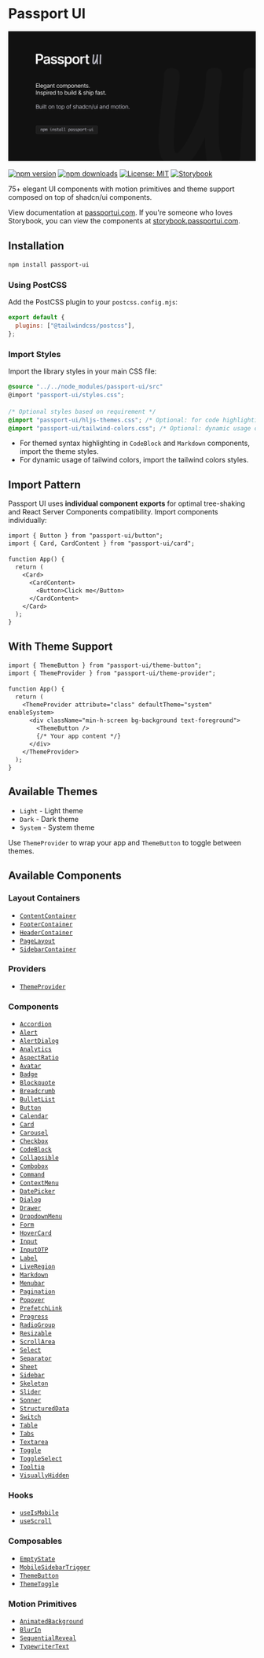 # Passport UI

![Passport UI](./src/images/open_graph@2x.png)

[![npm version](https://badge.fury.io/js/passport-ui.svg)](https://badge.fury.io/js/passport-ui)
[![npm downloads](https://img.shields.io/npm/dm/passport-ui.svg)](https://www.npmjs.com/package/passport-ui)
[![License: MIT](https://img.shields.io/badge/License-MIT-yellow.svg)](https://opensource.org/licenses/MIT)
[![Storybook](https://img.shields.io/badge/Storybook-Docs-ff4785.svg)](https://passportui.com)

75+ elegant UI components with motion primitives and theme support composed on top of shadcn/ui components.

View documentation at [passportui.com](https://passportui.com). If you're someone who loves Storybook, you can view the components at [storybook.passportui.com](https://storybook.passportui.com).

## Installation

```bash
npm install passport-ui
```

### Using PostCSS

Add the PostCSS plugin to your `postcss.config.mjs`:

```js
export default {
  plugins: ["@tailwindcss/postcss"],
};
```

### Import Styles

Import the library styles in your main CSS file:

```css
@source "../../node_modules/passport-ui/src"
@import "passport-ui/styles.css";

/* Optional styles based on requirement */
@import "passport-ui/hljs-themes.css"; /* Optional: for code highlighting */
@import "passport-ui/tailwind-colors.css"; /* Optional: dynamic usage of tailwind colors */
```

- For themed syntax highlighting in `CodeBlock` and `Markdown` components, import the theme styles.
- For dynamic usage of tailwind colors, import the tailwind colors styles.

## Import Pattern

Passport UI uses **individual component exports** for optimal tree-shaking and React Server Components compatibility. Import components individually:

```tsx
import { Button } from "passport-ui/button";
import { Card, CardContent } from "passport-ui/card";

function App() {
  return (
    <Card>
      <CardContent>
        <Button>Click me</Button>
      </CardContent>
    </Card>
  );
}
```

## With Theme Support

```tsx
import { ThemeButton } from "passport-ui/theme-button";
import { ThemeProvider } from "passport-ui/theme-provider";

function App() {
  return (
    <ThemeProvider attribute="class" defaultTheme="system" enableSystem>
      <div className="min-h-screen bg-background text-foreground">
        <ThemeButton />
        {/* Your app content */}
      </div>
    </ThemeProvider>
  );
}
```

## Available Themes

- `Light` - Light theme
- `Dark` - Dark theme
- `System` - System theme

Use `ThemeProvider` to wrap your app and `ThemeButton` to toggle between themes.

## Available Components

### Layout Containers

- [`ContentContainer`](https://passportui.com/layouts/content-container/)
- [`FooterContainer`](https://passportui.com/layouts/footer-container/)
- [`HeaderContainer`](https://passportui.com/layouts/header-container/)
- [`PageLayout`](https://passportui.com/layouts/page-layout/)
- [`SidebarContainer`](https://passportui.com/layouts/sidebar-container/)

### Providers

- [`ThemeProvider`](https://passportui.com/providers/theme-provider/)

### Components

- [`Accordion`](https://passportui.com/components/accordion/)
- [`Alert`](https://passportui.com/components/alert/)
- [`AlertDialog`](https://passportui.com/components/alert-dialog/)
- [`Analytics`](https://passportui.com/components/analytics/)
- [`AspectRatio`](https://passportui.com/components/aspect-ratio/)
- [`Avatar`](https://passportui.com/components/avatar/)
- [`Badge`](https://passportui.com/components/badge/)
- [`Blockquote`](https://passportui.com/components/blockquote/)
- [`Breadcrumb`](https://passportui.com/components/breadcrumb/)
- [`BulletList`](https://passportui.com/components/bullet-list/)
- [`Button`](https://passportui.com/components/button/)
- [`Calendar`](https://passportui.com/components/calendar/)
- [`Card`](https://passportui.com/components/card/)
- [`Carousel`](https://passportui.com/components/carousel/)
- [`Checkbox`](https://passportui.com/components/checkbox/)
- [`CodeBlock`](https://passportui.com/components/code-block/)
- [`Collapsible`](https://passportui.com/components/collapsible/)
- [`Combobox`](https://passportui.com/components/combobox/)
- [`Command`](https://passportui.com/components/command/)
- [`ContextMenu`](https://passportui.com/components/context-menu/)
- [`DatePicker`](https://passportui.com/components/date-picker/)
- [`Dialog`](https://passportui.com/components/dialog/)
- [`Drawer`](https://passportui.com/components/drawer/)
- [`DropdownMenu`](https://passportui.com/components/dropdown-menu/)
- [`Form`](https://passportui.com/components/form/)
- [`HoverCard`](https://passportui.com/components/hover-card/)
- [`Input`](https://passportui.com/components/input/)
- [`InputOTP`](https://passportui.com/components/input-otp/)
- [`Label`](https://passportui.com/components/label/)
- [`LiveRegion`](https://passportui.com/components/live-region/)
- [`Markdown`](https://passportui.com/components/markdown/)
- [`Menubar`](https://passportui.com/components/menubar/)
- [`Pagination`](https://passportui.com/components/pagination/)
- [`Popover`](https://passportui.com/components/popover/)
- [`PrefetchLink`](https://passportui.com/components/prefetch-link/)
- [`Progress`](https://passportui.com/components/progress/)
- [`RadioGroup`](https://passportui.com/components/radio-group/)
- [`Resizable`](https://passportui.com/components/resizable/)
- [`ScrollArea`](https://passportui.com/components/scroll-area/)
- [`Select`](https://passportui.com/components/select/)
- [`Separator`](https://passportui.com/components/separator/)
- [`Sheet`](https://passportui.com/components/sheet/)
- [`Sidebar`](https://passportui.com/components/sidebar/)
- [`Skeleton`](https://passportui.com/components/skeleton/)
- [`Slider`](https://passportui.com/components/slider/)
- [`Sonner`](https://passportui.com/components/sonner/)
- [`StructuredData`](https://passportui.com/components/structured-data/)
- [`Switch`](https://passportui.com/components/switch/)
- [`Table`](https://passportui.com/components/table/)
- [`Tabs`](https://passportui.com/components/tabs/)
- [`Textarea`](https://passportui.com/components/textarea/)
- [`Toggle`](https://passportui.com/components/toggle/)
- [`ToggleSelect`](https://passportui.com/components/toggle-select/)
- [`Tooltip`](https://passportui.com/components/tooltip/)
- [`VisuallyHidden`](https://passportui.com/components/visually-hidden/)

### Hooks

- [`useIsMobile`](https://passportui.com/hooks/use-mobile/)
- [`useScroll`](https://passportui.com/hooks/use-scroll/)

### Composables

- [`EmptyState`](https://passportui.com/composables/empty-state/)
- [`MobileSidebarTrigger`](https://passportui.com/composables/mobile-sidebar-trigger/)
- [`ThemeButton`](https://passportui.com/composables/theme-button/)
- [`ThemeToggle`](https://passportui.com/composables/theme-toggle/)

### Motion Primitives

- [`AnimatedBackground`](https://passportui.com/motion-primitives/animated-background/)
- [`BlurIn`](https://passportui.com/motion-primitives/blur-in/)
- [`SequentialReveal`](https://passportui.com/motion-primitives/sequential-reveal/)
- [`TypewriterText`](https://passportui.com/motion-primitives/typewriter-text/)
